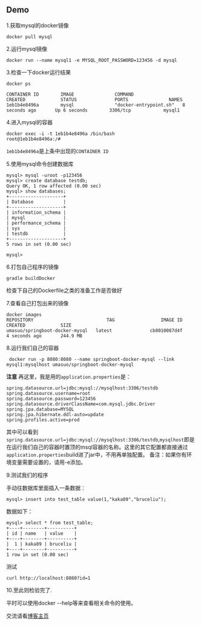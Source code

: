 ## Demo

1.获取mysql的docker镜像
```
docker pull mysql
```
2.运行mysql镜像
```
docker run --name mysql1 -e MYSQL_ROOT_PASSWORD=123456 -d mysql
```

3.检查一下docker运行结果

```
docker ps

CONTAINER ID        IMAGE               COMMAND                  CREATED             STATUS              PORTS               NAMES
1eb1b4e8496a        mysql               "docker-entrypoint.sh"   8 seconds ago       Up 6 seconds        3306/tcp            mysql1
```
4.进入mysql的容器

```
docker exec -i -t 1eb1b4e8496a /bin/bash
root@1eb1b4e8496a:/#

```
`1eb1b4e8496a`是上条中出现的`CONTAINER ID`

5.使用mysql命令创建数据库
```
mysql> mysql -uroot -p123456
mysql> create database testdb;
Query OK, 1 row affected (0.00 sec)
mysql> show databases;
+--------------------+
| Database           |
+--------------------+
| information_schema |
| mysql              |
| performance_schema |
| sys                |
| testdb             |
+--------------------+
5 rows in set (0.00 sec)

mysql> 

```
6.打包自己程序的镜像

```
gradle buildDocker
```
检查下自己的Dockerfile之类的准备工作是否做好

7.查看自己打包出来的镜像
```
docker images
REPOSITORY                           TAG                 IMAGE ID            CREATED             SIZE
umasuo/springboot-docker-mysql   latest              cb8010087d4f        4 seconds ago       244.9 MB
```
8.运行我们自己的容器
```
 docker run -p 8080:8080 --name springboot-docker-mysql --link mysql1:mysqlhost umasuo/springboot-docker-mysql
```

**注意**
再这里，我是用的`application.properties`是：
```
spring.datasource.url=jdbc:mysql://mysqlhost:3306/testdb
spring.datasource.username=root
spring.datasource.password=123456
spring.datasource.driverClassName=com.mysql.jdbc.Driver
spring.jpa.database=MYSQL
spring.jpa.hibernate.ddl-auto=update
spring.profiles.active=prod

```
其中可以看到`spring.datasource.url=jdbc:mysql://mysqlhost:3306/testdb`,`mysqlhost`即是在运行我们自己的容器时置顶的msql容器的名称。这里的其它配置都直接通过`application.properties`build进了jar中，不用再单独配置。
备注：如果你有环境变量需要设置的，请用-e添加。

9.测试我们的程序

手动往数据库里面插入一条数据：
```
mysql> insert into test_table value(1,"kaka89","bruceliu");
```
数据如下：
```
mysql> select * from test_table;
+----+--------+----------+
| id | name   | value    |
+----+--------+----------+
|  1 | kaka89 | bruceliu |
+----+--------+----------+
1 row in set (0.00 sec)
```
测试
```
curl http://localhost:8080?id=1
```

10.至此则检验完了.

平时可以使用docker --help等来查看相关命令的使用。

交流请看[博客主页](http://www.umasuo.com/)
